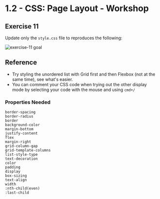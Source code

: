 # 1.2 - CSS: Page Layout - Workshop

## Exercise 11

Update only the `style.css` file to reproduces the following:

![exercise-11 goal](../../assets/ex-11-goal.gif)


## Reference

- Try styling the unordered list with Grid first and then Flexbox (not at the same time), see what's easier.  
- You can comment your CSS code when trying out the other display mode by selecting your code with the mouse and using `cmd+/`

### Properties Needed

```
border-spacing
border-radius
border
background-color
margin-bottom
justify-content
flex
margin-right
grid-column-gap
grid-template-columns
list-style-type
text-decoration
color
padding
display
box-sizing
text-align
width
:nth-child(even)
:last-child
```
